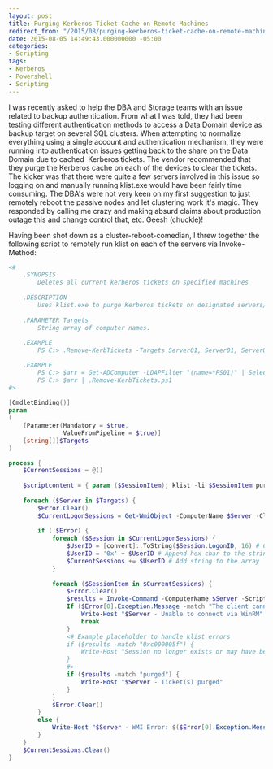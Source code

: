 ---
layout: post
title: Purging Kerberos Ticket Cache on Remote Machines
redirect_from: "/2015/08/purging-kerberos-ticket-cache-on-remote-machines/"
date: 2015-08-05 14:49:43.000000000 -05:00
categories:
- Scripting
tags:
- Kerberos
- Powershell
- Scripting
---

I was recently asked to help the DBA and Storage teams with an issue related to backup authentication. From what I was told, they had been testing different authentication methods to access a Data Domain device as backup target on several SQL clusters. When attempting to normalize everything using a single account and authentication mechanism, they were running into authentication issues getting back to the share on the Data Domain due to cached  Kerberos tickets. The vendor recommended that they purge the Kerberos cache on each of the devices to clear the tickets. The kicker was that there were quite a few servers involved in this issue so logging on and manually running klist.exe would have been fairly time consuming. The DBA's were not very keen on my first suggestion to just remotely reboot the passive nodes and let clustering work it's magic. They responded by calling me crazy and making absurd claims about production outage this and change control that, etc. Geesh (chuckle)!

Having been shot down as a cluster-reboot-comedian, I threw together the following script to remotely run klist on each of the servers via Invoke-Method:

```powershell
<#
	.SYNOPSIS
		Deletes all current kerberos tickets on specified machines
	
	.DESCRIPTION
		Uses klist.exe to purge Kerberos tickets on designated servers/workstations.
	
	.PARAMETER Targets
		String array of computer names.
	
	.EXAMPLE
		PS C:> .Remove-KerbTickets -Targets Server01, Server01, Server03

	.EXAMPLE
		PS C:> $arr = Get-ADComputer -LDAPFilter "(name=*FS01)" | Select-Object -ExpandProperty name
	 	PS C:> $arr | .Remove-KerbTickets.ps1
#>
	
[CmdletBinding()]
param
(
	[Parameter(Mandatory = $true,
			   ValueFromPipeline = $true)]
	[string[]]$Targets
)

process {
	$CurrentSessions = @()
	
	$scriptcontent = { param ($SessionItem); klist -li $SessionItem purge}
	
	foreach ($Server in $Targets) {
		$Error.Clear()
		$CurrentLogonSessions = Get-WmiObject -ComputerName $Server -Class Win32_LogonSession -ErrorAction SilentlyContinue
		
		if (!$Error) {
			foreach ($Session in $CurrentLogonSessions) {
				$UserID = [convert]::ToString($Session.LogonID, 16) # Convert the LogonID value from decimal to hex
				$UserID = '0x' + $UserID # Append hex char to the string
				$CurrentSessions += $UserID # Add string to the array
			}
			
			foreach ($SessionItem in $CurrentSessions) {
				$Error.Clear()
				$results = Invoke-Command -ComputerName $Server -ScriptBlock $scriptcontent -ArgumentList $SessionItem -ErrorAction SilentlyContinue
				If ($Error[0].Exception.Message -match "The client cannot connect") {
					Write-Host "$Server - Unable to connect via WinRM"
					break
				}
				<# Example placeholder to handle klist errors				
				if ($results -match "0xc000005f") {
					Write-Host "Session no longer exists or may have been terminated."	
				}
				#>
				if ($results -match "purged") {
					Write-Host "$Server - Ticket(s) purged"
				}
			}
			$Error.Clear()
		}
		else {
			Write-Host "$Server - WMI Error: $($Error[0].Exception.Message)"
		}
	}
	$CurrentSessions.Clear()
}
```
